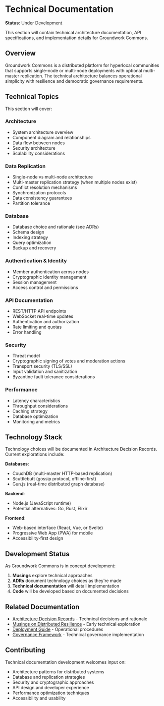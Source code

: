 # Technical Documentation

**Status**: Under Development

This section will contain technical architecture documentation, API specifications, and implementation details for Groundwork Commons.

## Overview

Groundwork Commons is a distributed platform for hyperlocal communities that supports single-node or multi-node deployments with optional multi-master replication. The technical architecture balances operational simplicity with resilience and democratic governance requirements.

## Technical Topics

This section will cover:

### Architecture
- System architecture overview
- Component diagram and relationships
- Data flow between nodes
- Security architecture
- Scalability considerations

### Data Replication
- Single-node vs multi-node architecture
- Multi-master replication strategy (when multiple nodes exist)
- Conflict resolution mechanisms
- Synchronization protocols
- Data consistency guarantees
- Partition tolerance

### Database
- Database choice and rationale (see ADRs)
- Schema design
- Indexing strategy
- Query optimization
- Backup and recovery

### Authentication & Identity
- Member authentication across nodes
- Cryptographic identity management
- Session management
- Access control and permissions

### API Documentation
- REST/HTTP API endpoints
- WebSocket real-time updates
- Authentication and authorization
- Rate limiting and quotas
- Error handling

### Security
- Threat model
- Cryptographic signing of votes and moderation actions
- Transport security (TLS/SSL)
- Input validation and sanitization
- Byzantine fault tolerance considerations

### Performance
- Latency characteristics
- Throughput considerations
- Caching strategy
- Database optimization
- Monitoring and metrics

## Technology Stack

Technology choices will be documented in Architecture Decision Records. Current explorations include:

**Databases**:
- CouchDB (multi-master HTTP-based replication)
- Scuttlebutt (gossip protocol, offline-first)
- Gun.js (real-time distributed graph database)

**Backend**:
- Node.js (JavaScript runtime)
- Potential alternatives: Go, Rust, Elixir

**Frontend**:
- Web-based interface (React, Vue, or Svelte)
- Progressive Web App (PWA) for mobile
- Accessibility-first design

## Development Status

As Groundwork Commons is in concept development:

1. **Musings** explore technical approaches
2. **ADRs** document technology choices as they're made
3. **Technical documentation** will detail implementation
4. **Code** will be developed based on documented decisions

## Related Documentation

- [Architecture Decision Records](../adrs/README.md) - Technical decisions and rationale
- [Musings on Distributed Resilience](../musings/2025-10-21-distributed-resilience.md) - Early technical exploration
- [Deployment Guide](../deployment/README.md) - Operational procedures
- [Governance Framework](../governance/README.md) - Technical governance implementation

## Contributing

Technical documentation development welcomes input on:

- Architecture patterns for distributed systems
- Database and replication strategies
- Security and cryptographic approaches
- API design and developer experience
- Performance optimization techniques
- Accessibility and usability
